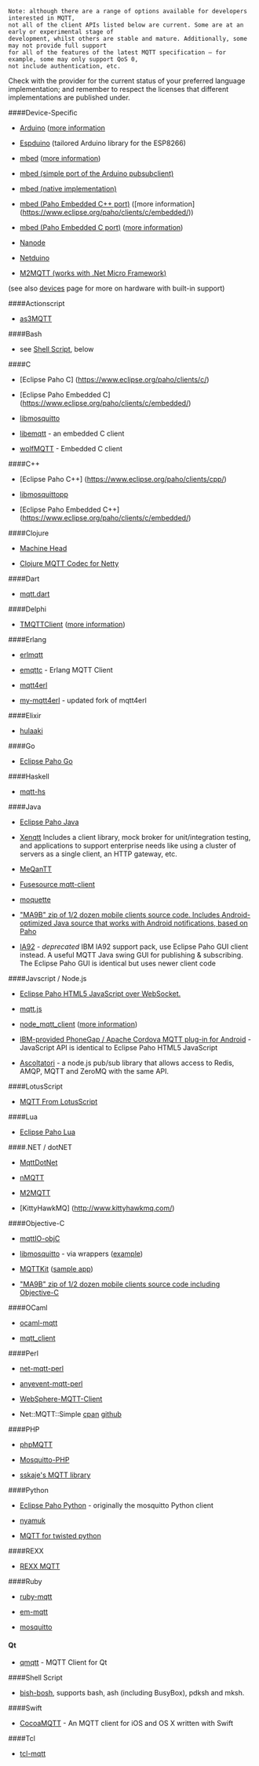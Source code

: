 ```
Note: although there are a range of options available for developers interested in MQTT,
not all of the client APIs listed below are current. Some are at an early or experimental stage of
development, whilst others are stable and mature. Additionally, some may not provide full support 
for all of the features of the latest MQTT specification – for example, some may only support QoS 0, 
not include authentication, etc.
```

Check with the provider for the current status of your preferred language implementation; and remember to respect the licenses that different implementations are published under.

####Device-Specific

*  [Arduino](https://github.com/knolleary/pubsubclient) ([more information](http://knolleary.net/arduino-client-for-mqtt/)

*  [Espduino](https://github.com/tuanpmt/espduino) (tailored Arduino library for the ESP8266)

*  [mbed](https://github.com/yilun/MQTT-client-on-mbed) ([more information](http://ceit.uq.edu.au/content/mqttclient-mbed-version-20))

*  [mbed (simple port of the Arduino pubsubclient)](http://mbed.org/users/jwende/code/MQTT/)

*  [mbed (native implementation)](http://mbed.org/users/Nim65s/code/niMQTT/)

*  [mbed (Paho Embedded C++ port)](http://developer.mbed.org/teams/mqtt/code/MQTT/) ([more information] (https://www.eclipse.org/paho/clients/c/embedded/))
*  [mbed (Paho Embedded C port)](http://developer.mbed.org/teams/mqtt/code/MQTTPacket/) ([more information](https://www.eclipse.org/paho/clients/c/embedded/))

*  [Nanode](http://github.com/njh/NanodeMQTT/)

*  [Netduino](https://github.com/danielan/NetduinoMQTT)

*  [M2MQTT (works with .Net Micro Framework)](https://m2mqtt.codeplex.com/)

(see also [devices](things) page for more on hardware with built-in support)

####Actionscript

*  [as3MQTT](https://github.com/yangboz/as3MQTT)

####Bash

* see [Shell Script](#shell-script), below

####C

*  [Eclipse Paho C] (https://www.eclipse.org/paho/clients/c/)

*  [Eclipse Paho Embedded C] (https://www.eclipse.org/paho/clients/c/embedded/)

*  [libmosquitto](http://mosquitto.org)

*  [libemqtt](https://github.com/menudoproblema/libemqtt) - an embedded C client

*  [wolfMQTT](https://github.com/wolfSSL/wolfMQTT) - Embedded C client

####C++

*  [Eclipse Paho C++] (https://www.eclipse.org/paho/clients/cpp/)

*  [libmosquittopp](http://mosquitto.org)

*  [Eclipse Paho Embedded C++] (https://www.eclipse.org/paho/clients/c/embedded/)

####Clojure

*  [Machine Head](http://clojuremqtt.info)

*  [Clojure MQTT Codec for Netty](https://github.com/xively/clj-mqtt/)

####Dart

*  [mqtt.dart](http://pub.dartlang.org/packages/mqtt)

####Delphi

*  [TMQTTClient](http://jamiei.com/code/TMQTTClient.zip) ([more information](http://jamiei.com/blog/code/mqtt-client-library-for-delphi/))

####Erlang

*  [erlmqtt](https://github.com/squaremo/erlmqtt)

*  [emqttc](https://github.com/emqtt/emqttc) - Erlang MQTT Client

*  [mqtt4erl](http://code.google.com/p/mqtt4erl/)

*  [my-mqtt4erl](http://code.google.com/p/my-mqtt4erl/) - updated fork of mqtt4erl

####Elixir

*  [hulaaki](https://github.com/suvash/hulaaki)

####Go

*  [Eclipse Paho Go](http://git.eclipse.org/c/paho/org.eclipse.paho.mqtt.golang.git/)

####Haskell

* [mqtt-hs](http://hackage.haskell.org/package/mqtt-hs)

####Java

*  [Eclipse Paho Java](http://git.eclipse.org/c/paho/org.eclipse.paho.mqtt.java.git/)

*  [Xenqtt](http://xenqtt.sf.net) Includes a client library, mock broker for unit/integration testing, and applications to support enterprise needs like using a cluster of servers as a single client, an HTTP gateway, etc.

*  [MeQanTT](https://github.com/AlbinTheander/MeQanTT)

*  [Fusesource mqtt-client](https://github.com/fusesource/mqtt-client)

*  [moquette](https://github.com/andsel/moquette)

*  [ "MA9B" zip of 1/2 dozen mobile clients source code. Includes Android-optimized Java source that works with Android notifications, based on Paho](http://www-933.ibm.com/support/fixcentral/swg/selectFix?product=ibm%2FWebSphere%2FWebSphere+MQ&fixids=1.0.0.1-WS-MQCP-MA9B&source=dbluesearch&function=fixId&parent=ibm/WebSphere )

*  [IA92](http://www-01.ibm.com/support/docview.wss?rs=171&uid=swg24006006&loc=en_US&cs=utf-8&lang=en) - *deprecated* IBM IA92 support pack, use Eclipse Paho GUI client instead. A useful MQTT Java swing GUI for publishing & subscribing. The Eclipse Paho GUI is identical but uses newer client code

####Javscript / Node.js

*  [Eclipse Paho HTML5 JavaScript over WebSocket.](http://git.eclipse.org/c/paho/org.eclipse.paho.mqtt.javascript.git/)

*  [mqtt.js](https://github.com/adamvr/MQTT.js)

*  [node_mqtt_client](https://github.com/yilun/node_mqtt_client) ([more information](http://ceit.uq.edu.au/content/simple-mqtt-cient-nodejs))

*  [IBM-provided PhoneGap / Apache Cordova MQTT plug-in for Android](http://www-01.ibm.com/support/docview.wss?rs=171&uid=swg24033580&loc=en_US&cs=utf-8&lang=en) - JavaScript API is identical to Eclipse Paho HTML5 JavaScript

*  [Ascoltatori](https://github.com/mcollina/ascoltatori) - a node.js pub/sub library that allows access to Redis, AMQP, MQTT and ZeroMQ with the same API.

####LotusScript

*  [MQTT From LotusScript](https://tingenek.wordpress.com/2011/11/30/mqtt-with-lotus-notes/)

####Lua

*  [Eclipse Paho Lua](http://git.eclipse.org/c/paho/org.eclipse.paho.mqtt.lua.git/)

####.NET / dotNET

*  [MqttDotNet](http://sourceforge.net/projects/mqttdotnet/)

*  [nMQTT](https://github.com/markallanson/nmqtt)

*  [M2MQTT](https://m2mqtt.codeplex.com/)

*  [KittyHawkMQ] (http://www.kittyhawkmq.com/)

####Objective-C

*  [mqttIO-objC](https://github.com/m2mIO/mqttIO-objC)

*  [libmosquitto](https://mosquitto.org) - via wrappers ([example](https///github.com/njh/marquette))

*  [MQTTKit](https://github.com/jmesnil/MQTTKit) ([sample app](https///github.com/jmesnil/MQTTExample))

*  ["MA9B" zip of 1/2 dozen mobile clients source code including Objective-C](http://www-933.ibm.com/support/fixcentral/swg/selectFix?product=ibm%2FWebSphere%2FWebSphere+MQ&fixids=1.0.0.1-WS-MQCP-MA9B&source=dbluesearch&function=fixId&parent=ibm/WebSphere)

####OCaml

* [ocaml-mqtt](https://github.com/j0sh/ocaml-mqtt)

* [mqtt_client](https://github.com/philtomson/mqtt_client)

####Perl

*  [net-mqtt-perl](https://github.com/beanz/net-mqtt-perl)

*  [anyevent-mqtt-perl](https://github.com/beanz/anyevent-mqtt-perl)

*  [WebSphere-MQTT-Client](http://search.cpan.org/dist/WebSphere-MQTT-Client/)

*  Net::MQTT::Simple [cpan](https://metacpan.org/pod/Net::MQTT::Simple) [github](https://github.com/Juerd/Net-MQTT-Simple)

####PHP

*  [phpMQTT](http://github.com/bluerhinos/phpMQTT)

*  [Mosquitto-PHP](https://github.com/mgdm/Mosquitto-PHP)

*  [sskaje's MQTT library](http://github.com/sskaje/mqtt)

####Python

*  [Eclipse Paho Python](http://git.eclipse.org/c/paho/org.eclipse.paho.mqtt.python.git/) - originally the mosquitto Python client

*  [nyamuk](https://github.com/iwanbk/nyamuk)

*  [MQTT for twisted python](https://github.com/adamvr/MQTT-For-Twisted-Python)

####REXX

*  [REXX MQTT](https://github.com/DougieLawson/REXX_MQTT)

####Ruby

*  [ruby-mqtt](https://github.com/njh/ruby-mqtt)

*  [em-mqtt](https://rubygems.org/gems/em-mqtt)

*  [mosquitto](https://github.com/xively/mosquitto)

#### Qt

* [qmqtt](https://github.com/emqtt/qmqtt) - MQTT Client for Qt

####Shell Script

*  [bish-bosh](https://github.com/raphaelcohn/bish-bosh), supports bash, ash (including BusyBox), pdksh and mksh.

####Swift

* [CocoaMQTT](https://github.com/emqtt/CocoaMQTT) - An MQTT client for iOS and OS X written with Swift

####Tcl

*  [tcl-mqtt](https://github.com/Tingenek/tcl-mqtt)